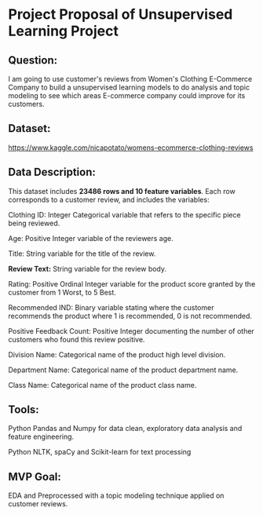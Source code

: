 # Project Proposal of Unsupervised Learning Project

## Question:
I am going to use customer's reviews from Women's Clothing E-Commerce Company to build a unsupervised learning models 
to do analysis and topic modeling to see which areas E-commerce company could improve for its customers. 

## Dataset:

https://www.kaggle.com/nicapotato/womens-ecommerce-clothing-reviews

## Data Description:

This dataset includes **23486 rows and 10 feature variables**. Each row corresponds to a customer review, and includes the variables:

Clothing ID: Integer Categorical variable that refers to the specific piece being reviewed.

Age: Positive Integer variable of the reviewers age.

Title: String variable for the title of the review.

**Review Text:** String variable for the review body.

Rating: Positive Ordinal Integer variable for the product score granted by the customer from 1 Worst, to 5 Best.

Recommended IND: Binary variable stating where the customer recommends the product where 1 is recommended, 0 is not recommended.

Positive Feedback Count: Positive Integer documenting the number of other customers who found this review positive.

Division Name: Categorical name of the product high level division.

Department Name: Categorical name of the product department name.

Class Name: Categorical name of the product class name.

## Tools:

Python Pandas and Numpy for data clean, exploratory data analysis and feature engineering.

Python NLTK, spaCy and Scikit-learn for text processing

## MVP Goal:
EDA and Preprocessed with a topic modeling technique applied on customer reviews.
